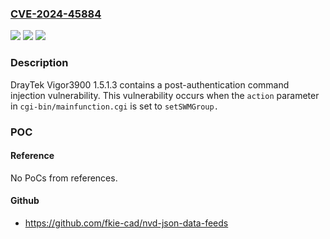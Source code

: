 ### [CVE-2024-45884](https://cve.mitre.org/cgi-bin/cvename.cgi?name=CVE-2024-45884)
![](https://img.shields.io/static/v1?label=Product&message=n%2Fa&color=blue)
![](https://img.shields.io/static/v1?label=Version&message=n%2Fa&color=blue)
![](https://img.shields.io/static/v1?label=Vulnerability&message=n%2Fa&color=brighgreen)

### Description

DrayTek Vigor3900 1.5.1.3 contains a post-authentication command injection vulnerability. This vulnerability occurs when the `action` parameter in `cgi-bin/mainfunction.cgi` is set to `setSWMGroup.`

### POC

#### Reference
No PoCs from references.

#### Github
- https://github.com/fkie-cad/nvd-json-data-feeds

